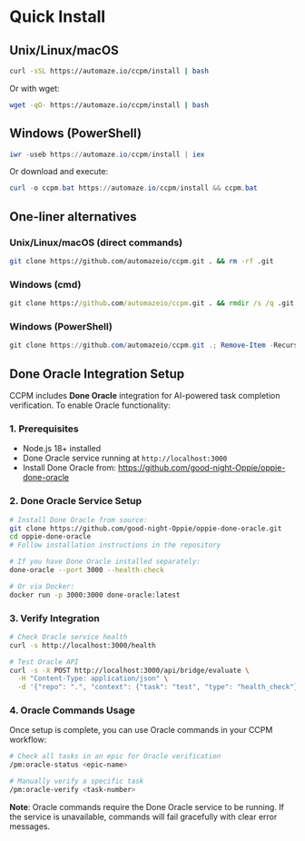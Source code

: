 # Quick Install

## Unix/Linux/macOS

```bash
curl -sSL https://automaze.io/ccpm/install | bash
```

Or with wget:

```bash
wget -qO- https://automaze.io/ccpm/install | bash
```

## Windows (PowerShell)

```powershell
iwr -useb https://automaze.io/ccpm/install | iex
```

Or download and execute:

```powershell
curl -o ccpm.bat https://automaze.io/ccpm/install && ccpm.bat
```

## One-liner alternatives

### Unix/Linux/macOS (direct commands)
```bash
git clone https://github.com/automazeio/ccpm.git . && rm -rf .git
```

### Windows (cmd)
```cmd
git clone https://github.com/automazeio/ccpm.git . && rmdir /s /q .git
```

### Windows (PowerShell)
```powershell
git clone https://github.com/automazeio/ccpm.git .; Remove-Item -Recurse -Force .git
```

## Done Oracle Integration Setup

CCPM includes **Done Oracle** integration for AI-powered task completion verification. To enable Oracle functionality:

### 1. Prerequisites
- Node.js 18+ installed
- Done Oracle service running at `http://localhost:3000`
- Install Done Oracle from: https://github.com/good-night-Oppie/oppie-done-oracle

### 2. Done Oracle Service Setup

```bash
# Install Done Oracle from source:
git clone https://github.com/good-night-Oppie/oppie-done-oracle.git
cd oppie-done-oracle
# Follow installation instructions in the repository

# If you have Done Oracle installed separately:
done-oracle --port 3000 --health-check

# Or via Docker:
docker run -p 3000:3000 done-oracle:latest
```

### 3. Verify Integration

```bash
# Check Oracle service health
curl -s http://localhost:3000/health

# Test Oracle API
curl -s -X POST http://localhost:3000/api/bridge/evaluate \
  -H "Content-Type: application/json" \
  -d '{"repo": ".", "context": {"task": "test", "type": "health_check"}}'
```

### 4. Oracle Commands Usage

Once setup is complete, you can use Oracle commands in your CCPM workflow:

```bash
# Check all tasks in an epic for Oracle verification
/pm:oracle-status <epic-name>

# Manually verify a specific task
/pm:oracle-verify <task-number>
```

**Note**: Oracle commands require the Done Oracle service to be running. If the service is unavailable, commands will fail gracefully with clear error messages.
